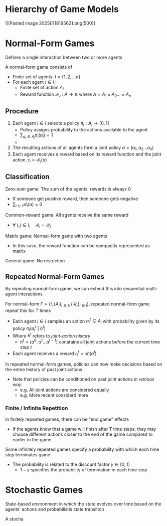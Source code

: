 # Hierarchy of Game Models
![[Pasted image 20250118195621.png|500]]

# Normal-Form Games
Defines a single interaction between two or more agents

A normal-form game consists of
- Finite set of agents: $I=\{ 1,2,\dots n \}$
- For each agent $i\in I$ :
	- Finite set of action $A_{i}$
	- Reward function $\mathcal{R_{i}}:A\to\mathbb{R}$ where $A=A_{1}\times A_{2}\dots \times A_{n}$

## Procedure
1. Each agent $i\in I$ selects a policy $\pi_{i}:A_{i}\to[0,1]$
	- Policy assigns probability to the actions available to the agent
	- $\sum_{a_{i}\in A_{i}}\pi_{i}(a_{i})=1$
	- 
2. The resulting actions of all agents form a joint policy $a=(a_{1},a_{2}\dots a_{n})$
3. Each agent receives a reward based on its reward function and the joint action, $r_{i}=\mathcal{R}_{i}(a)$

## Classification
Zero-sum game: The sum of the agents' rewards is always 0
- If someone get positive reward, then someone gets negative
- $\sum_{i\in I}\mathcal{R}_{i}(a)=0$

Common-reward game: All agents receive the same reward
- $\forall \text{ }i,j\in I,\quad \mathcal{R}_{i}=\mathcal{R}_{j}$

Matrix game: Normal-form game with two agents
- In this case, the reward function can be compactly represented as matrix

General game: No restriction

## Repeated Normal-Form Games
By repeating normal-form game, we can extend this into sequential multi-agent interactions

For normal-form $\Gamma=(I,\{ A_{i} \}_{i\in I}, \{ \mathcal{R_{i}} \}_{{i\in I}})$, repeated normal-form game repeat this for $T$ times
- Each agent $i\in I$ samples an action $a^{t}_{i}\in A_{i}$ with probability given by its policy $\pi_{i}(a^{t}_{i}\text{ | }h^{t})$
- Where $h^{t}$ refers to *joint-action history* 
	- $h^{t}=(a^{0}, a^{1}\dots a^{t-1})$ conatains all joint actions before the current time step $t$
- Each agent receives a reward $r^{t}_{i}=\mathcal{R}_{i}(a^{t})$

In repeated normal-form games, policies can now make decisions based on the entire history of past joint actions
- Note that policies can be conditioned on past joint actions *in various way*
	- e.g. All joint actions are considered equally
	- e.g. More recent considerd more

### Finite / Infinite Repetition
In finitely repeated games, there can be "end game" effects
- If the agents know that a game will finish after T time steps, they may choose different actions closer to the end of the game compared to earlier in the game

Some infinitely repeated games specify a probability with which each time step terminates game
- The probability is related to the discount factor $\gamma\in[0,1]$ 
	- $1-\gamma$ specifies the probability of termination in each time step

# Stochastic Games
State-based environment in which the state evolves over time based on the agents' actions and probabilistis state transition

A stocha